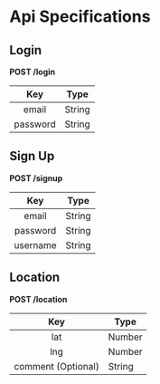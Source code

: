 # Api Specifications
## Login
**POST /login**

|Key   |Type   |
|:-:|---|
|email   |String   |
|password|String   |

## Sign Up
**POST /signup**

|Key   |Type   |
|:-:|---|
|email   |String   |
|password|String   |
|username|String   |

## Location
**POST /location**

|Key|Type|
|:-:|---|
|lat|Number|
|lng|Number|
|comment (Optional)|String|

